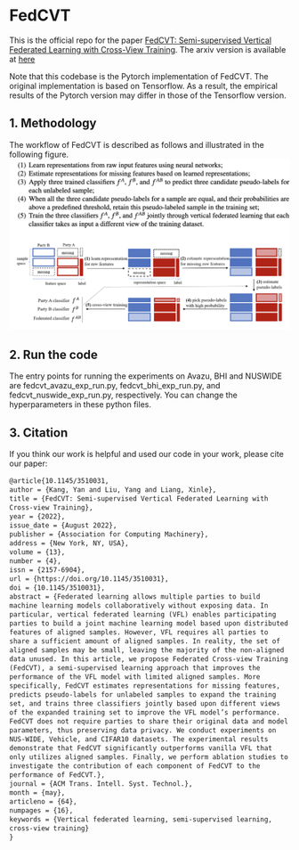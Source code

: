 # FedCVT
This is the official repo for the paper [FedCVT: Semi-supervised Vertical Federated Learning with Cross-View Training](https://dl.acm.org/doi/10.1145/3510031). The arxiv version is available at [here](https://arxiv.org/abs/2008.10838)

Note that this codebase is the Pytorch implementation of FedCVT. The original implementation is based on Tensorflow. As a result, the empirical results of the Pytorch version may differ in those of the Tensorflow version.

## 1. Methodology

The workflow of FedCVT is described as follows and illustrated in the following figure.
![FedCVT_method](./figs/overview.png)

## 2. Run the code

The entry points for running the experiments on Avazu, BHI and NUSWIDE are fedcvt_avazu_exp_run.py, fedcvt_bhi_exp_run.py, and fedcvt_nuswide_exp_run.py, respectively. You can change the hyperparameters in these python files.

## 3. Citation

If you think our work is helpful and used our code in your work, please cite our paper:
```
@article{10.1145/3510031,
author = {Kang, Yan and Liu, Yang and Liang, Xinle},
title = {FedCVT: Semi-supervised Vertical Federated Learning with Cross-view Training},
year = {2022},
issue_date = {August 2022},
publisher = {Association for Computing Machinery},
address = {New York, NY, USA},
volume = {13},
number = {4},
issn = {2157-6904},
url = {https://doi.org/10.1145/3510031},
doi = {10.1145/3510031},
abstract = {Federated learning allows multiple parties to build machine learning models collaboratively without exposing data. In particular, vertical federated learning (VFL) enables participating parties to build a joint machine learning model based upon distributed features of aligned samples. However, VFL requires all parties to share a sufficient amount of aligned samples. In reality, the set of aligned samples may be small, leaving the majority of the non-aligned data unused. In this article, we propose Federated Cross-view Training (FedCVT), a semi-supervised learning approach that improves the performance of the VFL model with limited aligned samples. More specifically, FedCVT estimates representations for missing features, predicts pseudo-labels for unlabeled samples to expand the training set, and trains three classifiers jointly based upon different views of the expanded training set to improve the VFL model’s performance. FedCVT does not require parties to share their original data and model parameters, thus preserving data privacy. We conduct experiments on NUS-WIDE, Vehicle, and CIFAR10 datasets. The experimental results demonstrate that FedCVT significantly outperforms vanilla VFL that only utilizes aligned samples. Finally, we perform ablation studies to investigate the contribution of each component of FedCVT to the performance of FedCVT.},
journal = {ACM Trans. Intell. Syst. Technol.},
month = {may},
articleno = {64},
numpages = {16},
keywords = {Vertical federated learning, semi-supervised learning, cross-view training}
}
```
